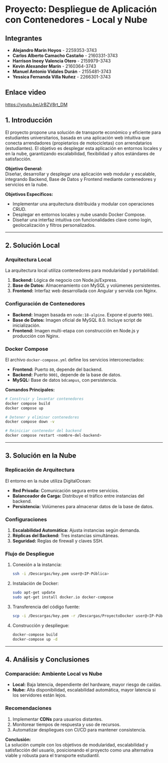# Proyecto: Despliegue de Aplicación con Contenedores - Local y Nube

## Integrantes
- **Alejandro Marín Hoyos** - 2259353-3743  
- **Carlos Alberto Camacho Castaño** - 2160331-3743  
- **Harrison Ineey Valencia Otero** - 2159979-3743  
- **Kevin Alexander Marín**  - 2160364-3743
- **Manuel Antonio Vidales Durán** - 2155481-3743  
- **Yessica Fernanda Villa Nuñez** - 2266301-3743

## Enlace video
https://youtu.be/JrBZV8rt_DM

## 1. Introducción

El proyecto propone una solución de transporte económico y eficiente para estudiantes universitarios, basada en una aplicación web intuitiva que conecta arrendadores (propietarios de motocicletas) con arrendatarios (estudiantes). El objetivo es desplegar esta aplicación en entornos locales y en la nube, garantizando escalabilidad, flexibilidad y altos estándares de satisfacción.

**Objetivo General:**  
Diseñar, desarrollar y desplegar una aplicación web modular y escalable, integrando Backend, Base de Datos y Frontend mediante contenedores y servicios en la nube.

**Objetivos Específicos:**
- Implementar una arquitectura distribuida y modular con operaciones CRUD.
- Desplegar en entornos locales y nube usando Docker Compose.
- Diseñar una interfaz intuitiva con funcionalidades clave como login, geolocalización y filtros personalizados.

---

## 2. Solución Local

### Arquitectura Local
La arquitectura local utiliza contenedores para modularidad y portabilidad:
1. **Backend:** Lógica de negocio con Node.js/Express.
2. **Base de Datos:** Almacenamiento con MySQL y volúmenes persistentes.
3. **Frontend:** Interfaz web desarrollada con Angular y servida con Nginx.

### Configuración de Contenedores
- **Backend:** Imagen basada en `node:18-alpine`. Expone el puerto `9001`.
- **Base de Datos:** Imagen oficial de MySQL 8.0. Incluye script de inicialización.
- **Frontend:** Imagen multi-etapa con construcción en Node.js y producción con Nginx.

### Docker Compose
El archivo `docker-compose.yml` define los servicios interconectados:
- **Frontend:** Puerto `80`, depende del backend.
- **Backend:** Puerto `9001`, depende de la base de datos.
- **MySQL:** Base de datos `bdcampus`, con persistencia.

**Comandos Principales:**
```bash
# Construir y levantar contenedores
docker compose build
docker compose up

# Detener y eliminar contenedores
docker compose down -v

# Reiniciar contenedor del backend
docker compose restart <nombre-del-backend>
```

---

## 3. Solución en la Nube

### Replicación de Arquitectura
El entorno en la nube utiliza DigitalOcean:
- **Red Privada:** Comunicación segura entre servicios.
- **Balanceador de Carga:** Distribuye el tráfico entre instancias del backend.
- **Persistencia:** Volúmenes para almacenar datos de la base de datos.

### Configuraciones
1. **Escalabilidad Automática:** Ajusta instancias según demanda.
2. **Réplicas del Backend:** Tres instancias simultáneas.
3. **Seguridad:** Reglas de firewall y claves SSH.

### Flujo de Despliegue
1. Conexión a la instancia:
   ```bash
   ssh -i /Descargas/key.pem user@<IP-Pública>
   ```
2. Instalación de Docker:
   ```bash
   sudo apt-get update
   sudo apt-get install docker.io docker-compose
   ```
3. Transferencia del código fuente:
   ```bash
   scp -i /Descargas/key.pem -r /Descargas/ProyectoDocker user@<IP-Pública>:/ProyectoDocker
   ```
4. Construcción y despliegue:
   ```bash
   docker-compose build
   docker-compose up -d
   ```

---

## 4. Análisis y Conclusiones

### Comparación: Ambiente Local vs Nube
- **Local:** Baja latencia, dependiente del hardware, mayor riesgo de caídas.
- **Nube:** Alta disponibilidad, escalabilidad automática, mayor latencia si los servidores están lejos.

### Recomendaciones
1. Implementar **CDNs** para usuarios distantes.
2. Monitorear tiempos de respuesta y uso de recursos.
3. Automatizar despliegues con CI/CD para mantener consistencia.

**Conclusión:**  
La solución cumple con los objetivos de modularidad, escalabilidad y satisfacción del usuario, posicionando el proyecto como una alternativa viable y robusta para el transporte estudiantil.

